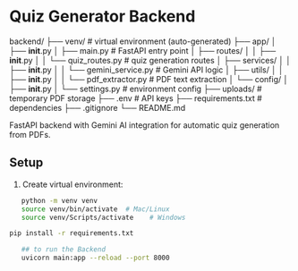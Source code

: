 # Quiz Generator Backend

backend/
├── venv/                          # virtual environment (auto-generated)
├── app/
│   ├── __init__.py
│   ├── main.py                    # FastAPI entry point
│   ├── routes/
│   │   ├── __init__.py
│   │   └── quiz_routes.py         # quiz generation routes
│   ├── services/
│   │   ├── __init__.py
│   │   └── gemini_service.py      # Gemini API logic
│   ├── utils/
│   │   ├── __init__.py
│   │   └── pdf_extractor.py       # PDF text extraction
│   └── config/
│       ├── __init__.py
│       └── settings.py            # environment config
├── uploads/                       # temporary PDF storage
├── .env                          # API keys
├── requirements.txt              # dependencies
├── .gitignore
└── README.md

FastAPI backend with Gemini AI integration for automatic quiz generation from PDFs.

## Setup

1. Create virtual environment:
```bash
   python -m venv venv
   source venv/bin/activate  # Mac/Linux
   source venv/Scripts/activate    # Windows

pip install -r requirements.txt

   ## to run the Backend
   uvicorn main:app --reload --port 8000